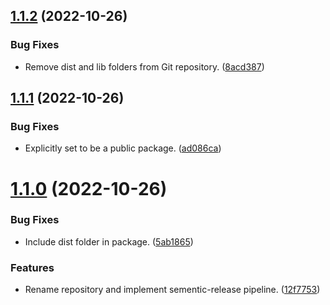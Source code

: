 ## [1.1.2](https://git.zsinfo.nl/Zandor300/react-meta-tags/compare/v1.1.1...v1.1.2) (2022-10-26)


### Bug Fixes

* Remove dist and lib folders from Git repository. ([8acd387](https://git.zsinfo.nl/Zandor300/react-meta-tags/commit/8acd3871b952fcc6c70828084907090d7238810c))

## [1.1.1](https://git.zsinfo.nl/Zandor300/react-meta-tags/compare/v1.1.0...v1.1.1) (2022-10-26)


### Bug Fixes

* Explicitly set to be a public package. ([ad086ca](https://git.zsinfo.nl/Zandor300/react-meta-tags/commit/ad086ca97d4a6fb06bd799bf1af6d182408b7167))

# [1.1.0](https://git.zsinfo.nl/Zandor300/react-meta-tags/compare/v1.0.1...v1.1.0) (2022-10-26)


### Bug Fixes

* Include dist folder in package. ([5ab1865](https://git.zsinfo.nl/Zandor300/react-meta-tags/commit/5ab18656f8b259153bc79d108d2adeb6cccac13b))


### Features

* Rename repository and implement sementic-release pipeline. ([12f7753](https://git.zsinfo.nl/Zandor300/react-meta-tags/commit/12f7753252d03498af318b1c4ae7770be7383946))
